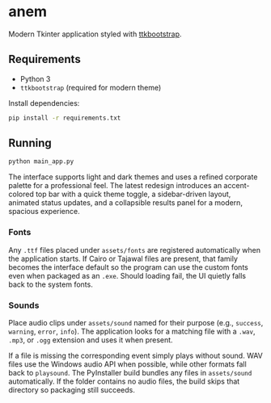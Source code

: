# anem

Modern Tkinter application styled with [ttkbootstrap](https://github.com/israel-dryer/ttkbootstrap).

## Requirements

- Python 3
- `ttkbootstrap` (required for modern theme)

Install dependencies:

```bash
pip install -r requirements.txt
```

## Running

```bash
python main_app.py
```

The interface supports light and dark themes and uses a refined corporate palette for a professional feel.
The latest redesign introduces an accent-colored top bar with a quick theme toggle, a sidebar-driven layout, animated status updates, and a collapsible results panel for a modern, spacious experience.

### Fonts

Any `.ttf` files placed under `assets/fonts` are registered automatically when the application starts. If Cairo or Tajawal files are present, that family becomes the interface default so the program can use the custom fonts even when packaged as an `.exe`. Should loading fail, the UI quietly falls back to the system fonts.

### Sounds

Place audio clips under `assets/sound` named for their purpose (e.g., `success`, `warning`, `error`, `info`).
The application looks for a matching file with a `.wav`, `.mp3`, or `.ogg` extension and uses it when present.

If a file is missing the corresponding event simply plays without sound. WAV files use the Windows audio API when possible, while other formats fall back to `playsound`. The PyInstaller build bundles any files in `assets/sound` automatically.
If the folder contains no audio files, the build skips that directory so packaging still succeeds.
